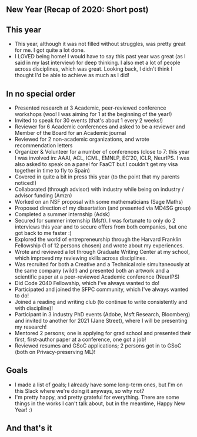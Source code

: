 ## New Year (Recap of 2020: Short post)

## This year 
- This year, although it was not filled without struggles, was pretty great for me. I got quite a lot done.
- I LOVED being home! I would have to say this past year was great (as I said in my last interview) for deep thinking.
  I also met a lot of people across disciplines, which was great. Looking back, I didn't think I thought I'd be able to achieve as much as I did!

## In no special order
- Presented research at 3 Academic, peer-reviewed conference workshops (woo! I was aiming for 1 at the beginning of the year!)
- Invited to speak for 30 events (that's about 1 every 2 weeks!)
- Reviewer for 6 Academic conferences and asked to be a reviewer and Member of the Board for an Academic journal
- Reviewed for 2 non-academic organizations, and wrote recommendation letters
- Organizer & Volunteer for a number of conferences (close to 7: this year I was involved in:  AAAI, ACL, ICML, EMNLP,  EC’20, ICLR, NeurIPS. I was also asked
  to speak on a panel for FaaCT but I couldn't get my visa together in time to fly to Spain)
- Covered in quite a bit in press this year (to the point that my parents noticed!)
- Collaborated (through advisor) with industry while being on industry / advisor funding (Amzn)
- Worked on an NSF proposal with some mathematicians (Sage Maths)
- Proposed direction of my dissertation (and presented via MD4SG group)
- Completed a summer internship (Adsk)
- Secured for summer internship (Msft). I was fortunate to only do 2 interviews this year and to secure offers from both companies, but one got back to me faster :)
- Explored the world of entrepreneurship through the Harvard Franklin Fellowship (1 of 12 persons chosen) and wrote about my experiences. 
- Wrote and reviewed a lot through Graduate Writing Center at my school, which improved my reviewing skills across disciplines.
- Was recruited for both a Creative and a Technical role simultaneously at the same company (wild!) 
  and presented both an artwork and a scientific paper at a peer-reviewed Academic conference (NeurIPS)
- Did Code 2040 Fellowship, which I’ve always wanted to do!
- Participated and joined the SFPC community, which I've always wanted to do!
- Joined a reading and writing club (to continue to write consistently and with discipline)! 
- Participant in 3 industry PhD events (Adobe, Msft Research, Bloomberg) and invited to another for 2021 (Jane Street), where I will be presenting my research!
- Mentored 2 persons; one is applying for grad school and presented their first, first-author paper at a conference, one got a job!
- Reviewed resumes and GSoC applications; 2 persons got in to GSoC (both on Privacy-preserving ML)!

## Goals
- I made a list of goals; I already have some long-term ones, but I'm on this Slack where we're doing it anyways, so why not? 
- I'm pretty happy, and pretty grateful for everything. There are some things in the works I can't talk about, but in the meantime, Happy New Year! :)

## And that's it
